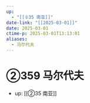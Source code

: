```yaml
---
up:
  - "[[②35 南亚]]"
date-link: "[[2025-03-01]]"
date: 2025-03-01
ctime-p: 2025-03-01T13:13:01
aliases:
  - 马尔代夫
---
```


# ②359 马尔代夫

- up: [[②35 南亚]]
